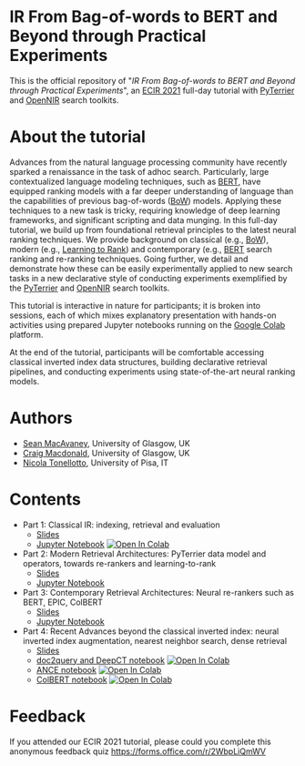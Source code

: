 # IR From Bag-of-words to BERT and Beyond through Practical Experiments

This is the official repository of "*IR From Bag-of-words to BERT and Beyond through Practical Experiments*", an [ECIR 2021](https://www.ecir2021.eu) full-day tutorial with [PyTerrier](https://github.com/terrier-org/pyterrier) and [OpenNIR](https://opennir.net) search toolkits.

# About the tutorial

Advances from the natural language processing community have recently sparked a renaissance in the task of adhoc search. Particularly, large contextualized language modeling techniques, such as [BERT](https://en.wikipedia.org/wiki/BERT_(language_model)), have equipped ranking models with a far deeper understanding of language than the capabilities of previous bag-of-words ([BoW](https://en.wikipedia.org/wiki/Bag-of-words_model)) models. Applying these techniques to a new task is tricky, requiring knowledge of deep learning frameworks, and significant scripting and data munging. In this full-day tutorial, we build up from foundational retrieval principles to the latest neural ranking techniques. We provide background on classical (e.g., [BoW](https://en.wikipedia.org/wiki/Bag-of-words_model)), modern (e.g., [Learning to Rank](https://en.wikipedia.org/wiki/Learning_to_rank)) and contemporary (e.g., [BERT](https://en.wikipedia.org/wiki/BERT_(language_model)) search ranking and re-ranking techniques. Going further, we detail and demonstrate how these can be easily experimentally applied to new search tasks in a new declarative style of conducting experiments exemplified by the [PyTerrier](https://github.com/terrier-org/pyterrier) and [OpenNIR](https://opennir.net) search toolkits.

This tutorial is interactive in nature for participants; it is broken into sessions, each of which mixes explanatory presentation with hands-on activities using prepared Jupyter notebooks running on the [Google Colab](https://colab.research.google.com/) platform.

At the end of the tutorial, participants will be comfortable accessing classical inverted index data structures, building declarative retrieval pipelines, and conducting experiments using state-of-the-art neural ranking models.

# Authors

* [Sean MacAvaney](https://macavaney.us), University of Glasgow, UK
* [Craig Macdonald](http://www.dcs.gla.ac.uk/~craigm/), University of Glasgow, UK
* [Nicola Tonellotto](http://tonellotto.github.io), University of Pisa, IT

# Contents

* Part 1: Classical IR: indexing, retrieval and evaluation 
  - [Slides](slides/part1.pdf)
  - [Jupyter Notebook](notebooks/notebook1.ipynb) [![Open In Colab](https://colab.research.google.com/assets/colab-badge.svg)](https://colab.research.google.com/github/terrier-org/ecir2021tutorial/blob/main/notebooks/notebook1.ipynb)
* Part 2: Modern Retrieval Architectures: PyTerrier data model and operators, towards re-rankers and learning-to-rank
  - [Slides](slides/part2.pdf)
  - [Jupyter Notebook](notebooks/xxxx.ipynb)
* Part 3: Contemporary Retrieval Architectures: Neural re-rankers such as BERT, EPIC, ColBERT
  - [Slides](slides/part3.pdf)
  - [Jupyter Notebook](notebooks/xxxx.ipynb)
* Part 4: Recent Advances beyond the classical inverted index: neural inverted index augmentation, nearest neighbor search, dense retrieval
  - [Slides](slides/part4.pdf)
  - [doc2query and DeepCT notebook](notebooks/notebook4.1.ipynb) [![Open In Colab](https://colab.research.google.com/assets/colab-badge.svg)](https://colab.research.google.com/github/terrier-org/ecir2021tutorial/blob/main/notebooks/notebook4.1.ipynb)
  - [ANCE notebook](notebooks/notebook4.3.ipynb) [![Open In Colab](https://colab.research.google.com/assets/colab-badge.svg)](https://colab.research.google.com/github/terrier-org/ecir2021tutorial/blob/main/notebooks/notebook4.2.ipynb)
  - [ColBERT notebook](notebooks/notebook4.3.ipynb) [![Open In Colab](https://colab.research.google.com/assets/colab-badge.svg)](https://colab.research.google.com/github/terrier-org/ecir2021tutorial/blob/main/notebooks/notebook4.3.ipynb)

# Feedback

If you attended our ECIR 2021 tutorial, please could you complete this anonymous feedback quiz https://forms.office.com/r/2WbpLiQmWV
